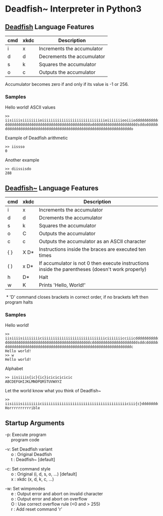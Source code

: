 # Deadfish~ Interpreter in Python3

## [Deadfish](https://esolangs.org/wiki/Deadfish) Language Features

| cmd | xkdc | Description |
| --- | --- | --- |
| i | x | Increments the accumulator |
| d | d | Decrements the accumulator |
| s | k | Squares the accumulator |
| o | c | Outputs the accumulator |

Accumulator becomes zero if and only if its value is -1 or 256.

### Samples

Hello world! ASCII values
```
>> iisiiiisiiiiiiiioiiiiiiiiiiiiiiiiiiiiiiiiiiiiioiiiiiiiooiiiodddddddddddddddddddddddddddddddddddddddd
dddddddddddddddddddddddddddddddddddddddodddddddddddddddddddddsddoddddddddoiiioddddddoddddddddoddddddddd
ddddddddddddddddddddddddddddddddddddddddddddddddddddddddddo
```

Example of Deadfish arithmetic
```
>> iissso
0
```

Another example
```
>> diissisdo
288
```

## [Deadfish~](https://esolangs.org/wiki/Deadfish%7E) Language Features

| cmd | xkdc | Description |
| --- | --- | --- |
| i | x | Increments the accumulator |
| d | d | Dcrements the accumulator |
| s | k | Squares the accumulator |
| o | C | Outputs the accumulator |
| c | c | Outputs the accumulator as an ASCII character |
| { } | X D* | Instructions inside the braces are executed ten times |
| ( ) | x D* | If accumulator is not 0 then execute instructions inside the parentheses (doesn't work properly)|
| h | D* | Halt |
| w | K | Prints 'Hello, World!' |

&nbsp;*&nbsp;'D' command closes brackets in correct order, if no brackets left then program halts

### Samples

Hello world!
```
>> iisiiiisiiiiiiiiciiiiiiiiiiiiiiiiiiiiiiiiiiiiiciiiiiiicciiicdddddddddddddddddddddddddddddddddddddddd
dddddddddddddddddddddddddddddddddddddddcdddddddddddddddddddddsddcddddddddciiicddddddcddddddddcddddddddd
ddddddddddddddddddddddddddddddddddddddddddddddddddddddddddc
Hello world!
>> w
Hello world!
```

Alphabet
```
>> iisiiiis{ic}{ic}icicicicicic
ABCDEFGHIJKLMNOPQRSTUVWXYZ
```

Let the world know what you think of Deadfish~
```
>> iisiiiisiiiiiiiiciiiiiiiiiiiiiiiiiiiiiiiiiiiiiiiiiiiiiiiciii{c}dddddddddcdddddddciiiiiiiiiicdddddddc
Horrrrrrrrrrible
```

## Startup Arguments

-p: Execute program<br />
&nbsp;&nbsp;&nbsp;&nbsp; program code<br />

-v: Set Deadfish variant<br />
&nbsp;&nbsp;&nbsp;&nbsp; o : Original Deadfish<br />
&nbsp;&nbsp;&nbsp;&nbsp; t : Deadfish~ [default]<br />

-c: Set command style<br />
&nbsp;&nbsp;&nbsp;&nbsp; o : Original (i, d, s, o, ...) [default]<br />
&nbsp;&nbsp;&nbsp;&nbsp; x : xkdc (x, d, k, c, ...)<br />

-w: Set wimpmodes<br />
&nbsp;&nbsp;&nbsp;&nbsp; e : Output error and abort on invalid character<br />
&nbsp;&nbsp;&nbsp;&nbsp; o : Output error and abort on overflow<br />
&nbsp;&nbsp;&nbsp;&nbsp; O : Use correct overflow rule (<0 and > 255)<br />
&nbsp;&nbsp;&nbsp;&nbsp; r : Add reset command 'r'<br />

